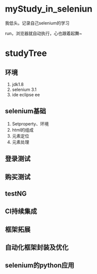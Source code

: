 # myStudy_in_seleniun

我低头。记录自己selenium的学习<br>

run，浏览器就自动执行，心也跟着起舞~
<br>

# studyTree

## 环境

1. jdk1.8
2. selenium 3.1
3. ide eclipse ee

## selenium基础

1. Setproperty、环境
2. html的组成
3. 元素定位
4. 元素处理

## 登录测试

## 购买测试

## testNG

## CI持续集成

## 框架拓展

## 自动化框架封装及优化

## selenium的python应用
